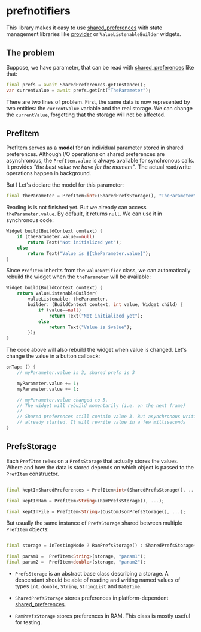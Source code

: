 # prefnotifiers

This library makes it easy to use [shared_preferences](https://pub.dev/packages/shared_preferences) with
state management libraries like [provider](https://pub.dev/packages/provider) or `ValueListenableBuilder` widgets.

## The problem

Suppose, we have parameter, that can be read with [shared_preferences](https://pub.dev/packages/shared_preferences) like that:

```dart
final prefs = await SharedPreferences.getInstance();
var currentValue = await prefs.getInt("TheParameter");
```

There are two lines of problem. First, the same data is now represented by two entities: the `currentValue` variable and
the real storage. We can change the `currentValue`, forgetting that the storage will not be affected.


## PrefItem

PrefItem serves as a **model** for an individual parameter stored in shared preferences. Although I/O operations on
shared preferences are asynchronous, the `PrefItem.value` is always available for synchronous calls.
It provides *"the best value we have for the moment"*. The actual read/write operations happen in background.


But l
Let's declare the model for this parameter:

```dart
final theParameter = PrefItem<int>(SharedPrefsStorage(), "TheParameter");
```

Reading is is not finished yet. But we already can access `theParameter.value`. By default, it returns `null`.
We can use it in synchronous code:

```dart
Widget build(BuildContext context) {
    if (theParameter.value==null)
        return Text("Not initialized yet");
    else
        return Text("Value is ${theParameter.value}");
}
```

Since `PrefItem` inherits from the `ValueNotifier` class, we can automatically rebuild the widget when the `theParameter` will be available:

```dart
Widget build(BuildContext context) {
    return ValueListenableBuilder(
        valueListenable: theParameter,
        builder: (BuildContext context, int value, Widget child) {
            if (value==null)
                return Text("Not initialized yet");
            else
                return Text("Value is $value");
        });
}
```

The code above will also rebuild the widget when value is changed. Let's change the value in a button callback:

```dart
onTap: () {
    // myParameter.value is 3, shared prefs is 3

    myParameter.value += 1;
    myParameter.value += 1;

    // myParameter.value changed to 5.
    // The widget will rebuild momentarily (i.e. on the next frame)
    //
    // Shared preferences still contain value 3. But asynchronous writing
    // already started. It will rewrite value in a few milliseconds
}
```

## PrefsStorage

Each `PrefItem` relies on a `PrefsStorage` that actually stores the values.  Where and how the data is stored depends
on which object is passed to the `PrefItem` constructor.

```dart

final keptInSharedPreferences = PrefItem<int>(SharedPrefsStorage(), ...);

final keptInRam = PrefItem<String>(RamPrefsStorage(), ...);

final keptInFile = PrefItem<String>(CustomJsonPrefsStorage(), ...);

```

But usually the same instance of `PrefsStorage` shared between multiple `PrefItem` objects:

```dart

final storage = inTestingMode ? RamPrefsStorage() : SharedPrefsStorage();

final param1 =  PrefItem<String>(storage, "param1");
final param2 =  PrefItem<double>(storage, "param2");

```

- `PrefsStorage` is an abstract base class describing a storage. A descendant should be able of reading and writing
named values of types `int`, `double`, `String`, `StringList` and `DateTime`.

- `SharedPrefsStorage` stores preferences in platform-dependent [shared_preferences](https://pub.dev/packages/shared_preferences).

- `RamPrefsStorage` stores preferences in RAM. This class is mostly useful for testing.





